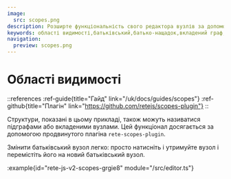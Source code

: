 ```yaml
---
image:
  src: scopes.png
description: Розширте функціональність свого редактора вузлів за допомогою цього прикладу з rete-scopes-plugin. Використовуйте підграфи або вкладені вузли для створення більш складних і модульних робочих процесів. Натисніть і утримуйте вузол, щоб змінити його батьківський елемент і насолоджуватися більш інтуїтивно зрозумілим і гнучким редактором вузлів
keywords: області видимості,батьківський,батько-нащадок,вкладений граф,підграфи
navigation:
  preview: scopes.png
---
```


# Області видимості

::references
:ref-guide{title="Гайд" link="/uk/docs/guides/scopes"}
:ref-github{title="Плагін" link="https://github.com/retejs/scopes-plugin"}
::

Структури, показані в цьому прикладі, також можуть називатися підграфами або вкладеними вузлами. Цей функціонал досягається за допомогою продвинутого плагіна `rete-scopes-plugin`.

Змінити батьківський вузол легко: просто натисніть і утримуйте вузол і перемістіть його на новий батьківський вузол.

:example{id="rete-js-v2-scopes-grgie8" module="/src/editor.ts"}
